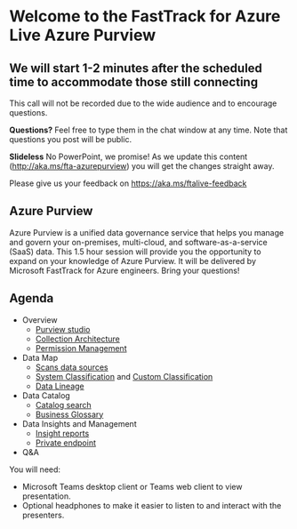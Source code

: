 # Welcome to the FastTrack for Azure Live Azure Purview
## We will start 1-2 minutes after the scheduled time to accommodate those still connecting

This call will not be recorded due to the wide audience and to encourage questions.

**Questions?** Feel free to type them in the chat window at any time. Note that questions you post will be public.

**Slideless** No PowerPoint, we promise! As we update this content (http://aka.ms/fta-azurepurview) you will get the changes straight away.

Please give us your feedback on https://aka.ms/ftalive-feedback


## Azure Purview 
Azure Purview is a unified data governance service that helps you manage and govern your on-premises, multi-cloud, and software-as-a-service (SaaS) data. This 1.5 hour session will provide you the opportunity to expand on your knowledge of Azure Purview. It will be delivered by Microsoft FastTrack for Azure engineers. Bring your questions!

## Agenda
* Overview
    * [Purview studio](https://docs.microsoft.com/en-us/azure/purview/create-catalog-portal)
    *	[Collection Architecture](https://docs.microsoft.com/en-us/azure/purview/concept-best-practices-collections)
    *	[Permission Management](https://docs.microsoft.com/en-us/azure/purview/catalog-permissions)
* Data Map
    *	[Scans data sources](https://docs.microsoft.com/en-us/azure/purview/purview-connector-overview)
    *	[System Classification](https://docs.microsoft.com/en-us/azure/purview/apply-classifications) and [Custom Classification](https://docs.microsoft.com/en-us/azure/purview/create-a-custom-classification-and-classification-rule)
    *	[Data Lineage](https://docs.microsoft.com/en-us/azure/purview/catalog-lineage-user-guide)
* Data Catalog
    *	[Catalog search](https://docs.microsoft.com/en-us/azure/purview/concept-search)
    *	[Business Glossary](https://docs.microsoft.com/en-us/azure/purview/concept-business-glossary)
* Data Insights and Management
    *	[Insight reports](https://docs.microsoft.com/en-us/azure/purview/asset-insights)
    *	[Private endpoint](https://docs.microsoft.com/en-us/azure/purview/catalog-private-link)
* Q&A


You will need:
* Microsoft Teams desktop client or Teams web client to view presentation.
* Optional headphones to make it easier to listen to and interact with the presenters.


